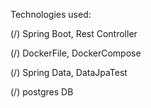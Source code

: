 Technologies used:


(/) Spring Boot, Rest Controller 

(/) DockerFile, DockerCompose

(/) Spring Data, DataJpaTest

(/) postgres DB

